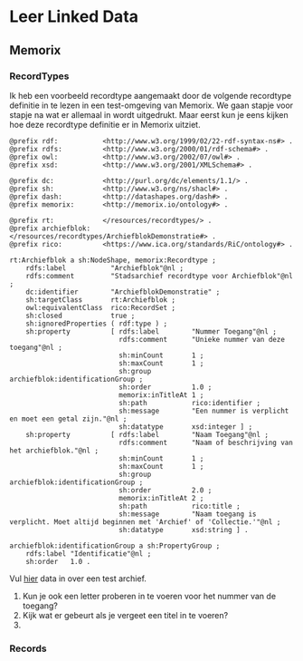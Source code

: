 # Leer Linked Data

## Memorix

### RecordTypes
Ik heb een voorbeeld recordtype aangemaakt door de volgende recordtype definitie in te lezen in een test-omgeving van Memorix. We gaan stapje voor stapje na wat er allemaal in wordt uitgedrukt. Maar eerst kun je eens kijken hoe deze recordtype definitie er in Memorix uitziet.

```
@prefix rdf:           <http://www.w3.org/1999/02/22-rdf-syntax-ns#> .
@prefix rdfs:          <http://www.w3.org/2000/01/rdf-schema#> .
@prefix owl:           <http://www.w3.org/2002/07/owl#> .
@prefix xsd:           <http://www.w3.org/2001/XMLSchema#> .

@prefix dc:            <http://purl.org/dc/elements/1.1/> .
@prefix sh:            <http://www.w3.org/ns/shacl#> .
@prefix dash:          <http://datashapes.org/dash#> .
@prefix memorix:       <http://memorix.io/ontology#> .

@prefix rt:            </resources/recordtypes/> .
@prefix archiefblok:   </resources/recordtypes/ArchiefblokDemonstratie#> .
@prefix rico:          <https://www.ica.org/standards/RiC/ontology#> .

rt:Archiefblok a sh:NodeShape, memorix:Recordtype ;
    rdfs:label           "Archiefblok"@nl ;
    rdfs:comment         "Stadsarchief recordtype voor Archiefblok"@nl ;
    dc:identifier        "ArchiefblokDemonstratie" ;
    sh:targetClass       rt:Archiefblok ;
    owl:equivalentClass  rico:RecordSet ;
    sh:closed            true ;
    sh:ignoredProperties ( rdf:type ) ;
    sh:property          [ rdfs:label        "Nummer Toegang"@nl ;
                           rdfs:comment      "Unieke nummer van deze toegang"@nl ;
                           sh:minCount       1 ;
                           sh:maxCount       1 ;
                           sh:group          archiefblok:identificationGroup ;
                           sh:order          1.0 ;
                           memorix:inTitleAt 1 ;
                           sh:path           rico:identifier ;
                           sh:message        "Een nummer is verplicht en moet een getal zijn."@nl ;
                           sh:datatype       xsd:integer ] ;
    sh:property          [ rdfs:label        "Naam Toegang"@nl ;
                           rdfs:comment      "Naam of beschrijving van het archiefblok."@nl ;
                           sh:minCount       1 ;
                           sh:maxCount       1 ;
                           sh:group          archiefblok:identificationGroup ;
                           sh:order          2.0 ;
                           memorix:inTitleAt 2 ;
                           sh:path           rico:title ;
                           sh:message        "Naam toegang is verplicht. Moet altijd beginnen met 'Archief' of 'Collectie.'"@nl ;
                           sh:datatype       xsd:string ] .

archiefblok:identificationGroup a sh:PropertyGroup ;
    rdfs:label "Identificatie"@nl ;
    sh:order   1.0 .

```

Vul [hier](https://example.memorix-test.nl/ui/collections/eac29c25-1015-40c8-b40f-15391525cde7/record/new-ArchiefblokDemonstratie) data in over een test archief.

1. Kun je ook een letter proberen in te voeren voor het nummer van de toegang?
1. Kijk wat er gebeurt als je vergeet een titel in te voeren?
1. 

### Records
